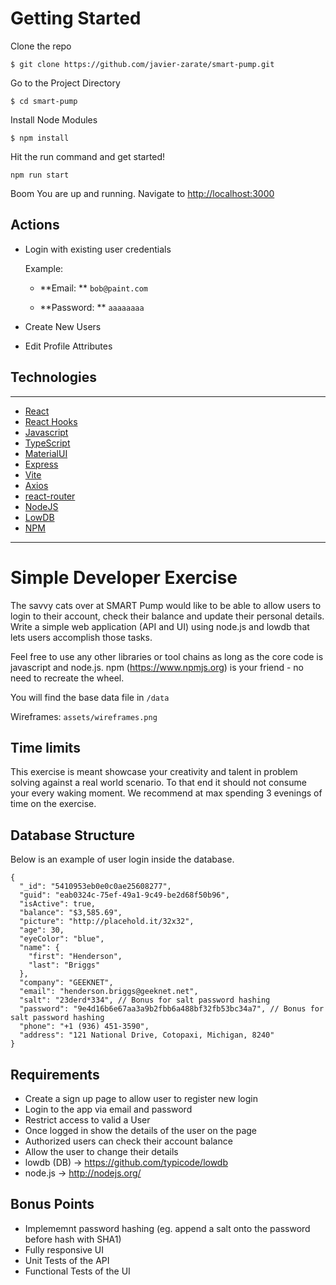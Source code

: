 # Getting Started

Clone the repo

```
$ git clone https://github.com/javier-zarate/smart-pump.git
```

Go to the Project Directory

```
$ cd smart-pump
```

Install Node Modules

```
$ npm install
```

Hit the run command and get started!

```
npm run start
```

Boom You are up and running.
Navigate to [http://localhost:3000](http://localhost:3000)

## Actions

- Login with existing user credentials

  Example:

  - **Email: ** `bob@paint.com`

  - **Password: ** `aaaaaaaa`

- Create New Users
- Edit Profile Attributes

## Technologies

---

- [React](https://reactjs.org/)
- [React Hooks](https://reactjs.org/docs/hooks-intro.html)
- [Javascript](https://www.javascript.com/)
- [TypeScript](https://www.typescriptlang.org/)
- [MaterialUI](https://mui.com/)
- [Express](https://expressjs.com/)
- [Vite](https://vitejs.dev/)
- [Axios](https://www.npmjs.com/package/axios)
- [react-router](https://v5.reactrouter.com/)
- [NodeJS](http://nodejs.org/)
- [LowDB](https://github.com/typicode/lowdb)
- [NPM](https://www.npmjs.com/)

---

# Simple Developer Exercise

The savvy cats over at SMART Pump would like to be able to allow users to login to their account, check their balance and update their personal details. Write a simple web application (API and UI) using node.js and lowdb that lets users accomplish those tasks.

Feel free to use any other libraries or tool chains as long as the core code is javascript and node.js. npm (https://www.npmjs.org) is your friend - no need to recreate the wheel.

You will find the base data file in `/data`

Wireframes: `assets/wireframes.png`

## Time limits

This exercise is meant showcase your creativity and talent in problem solving against a real world scenario. To that end it should not consume your every waking moment. We recommend at max spending 3 evenings of time on the exercise.

## Database Structure

Below is an example of user login inside the database.

```
{
  "_id": "5410953eb0e0c0ae25608277",
  "guid": "eab0324c-75ef-49a1-9c49-be2d68f50b96",
  "isActive": true,
  "balance": "$3,585.69",
  "picture": "http://placehold.it/32x32",
  "age": 30,
  "eyeColor": "blue",
  "name": {
	"first": "Henderson",
	"last": "Briggs"
  },
  "company": "GEEKNET",
  "email": "henderson.briggs@geeknet.net",
  "salt": "23derd*334", // Bonus for salt password hashing
  "password": "9e4d16b6e67aa3a9b2fbb6a488bf32fb53bc34a7", // Bonus for salt password hashing
  "phone": "+1 (936) 451-3590",
  "address": "121 National Drive, Cotopaxi, Michigan, 8240"
}
```

## Requirements

- Create a sign up page to allow user to register new login
- Login to the app via email and password
- Restrict access to valid a User
- Once logged in show the details of the user on the page
- Authorized users can check their account balance
- Allow the user to change their details
- lowdb (DB) -> https://github.com/typicode/lowdb
- node.js -> http://nodejs.org/

## Bonus Points

- Implememnt password hashing (eg. append a salt onto the password before hash with SHA1)
- Fully responsive UI
- Unit Tests of the API
- Functional Tests of the UI
